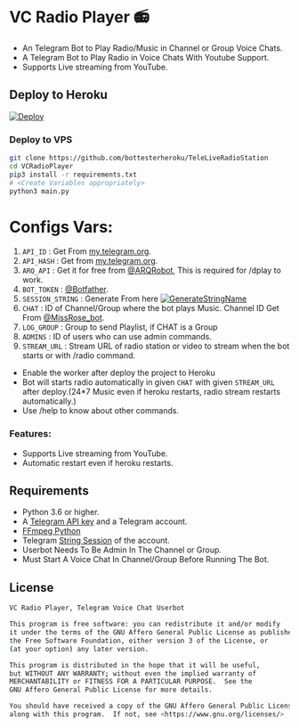 # VC Radio Player 📻

- An Telegram Bot to Play Radio/Music in Channel or Group Voice Chats.
- A Telegram Bot to Play Radio in Voice Chats With Youtube Support.
- Supports Live streaming from YouTube.

## Deploy to Heroku

[![Deploy](https://www.herokucdn.com/deploy/button.svg)](https://heroku.com/deploy?template=https://github.com/bottesterheroku/TeleLiveRadioStation)

### Deploy to VPS

```sh
git clone https://github.com/bottesterheroku/TeleLiveRadioStation
cd VCRadioPlayer
pip3 install -r requirements.txt
# <Create Variables appropriately>
python3 main.py
```

# Configs Vars:
1. `API_ID` : Get From [my.telegram.org](https://my.telegram.org).
2. `API_HASH` : Get from [my.telegram.org](https://my.telegram.org).
3. `ARQ_API` : Get it for free from [@ARQRobot](https://telegram.dog/ARQRobot), This is required for /dplay to work.
4. `BOT_TOKEN` : [@Botfather](https://t.me/BotFather).
5. `SESSION_STRING` : Generate From here [![GenerateStringName](https://img.shields.io/badge/repl.it-generateStringName-yellowgreen)](https://replit.com/@ErichDaniken/Generate-Telegram-String-Session)
6. `CHAT` : ID of Channel/Group where the bot plays Music. Channel ID Get From [@MissRose_bot](https://t.me/MissRose_bot).
7. `LOG_GROUP` : Group to send Playlist, if CHAT is a Group
8. `ADMINS` : ID of users who can use admin commands.
9. `STREAM_URL` : Stream URL of radio station or video to stream when the bot starts or with /radio command.

- Enable the worker after deploy the project to Heroku
- Bot will starts radio automatically in given `CHAT` with given `STREAM_URL` after deploy.(24*7 Music even if heroku restarts, radio stream restarts automatically.)  
- Use /help to know about other commands.

### Features:

- Supports Live streaming from YouTube.
- Automatic restart even if heroku restarts.

## Requirements

- Python 3.6 or higher.
- A
  [Telegram API key](https://docs.pyrogram.org/intro/quickstart#enjoy-the-api)
  and a Telegram account.
- [FFmpeg Python](https://www.ffmpeg.org/)
- Telegram [String Session](http://t.me/UsePyrogramBot) of the account.
- Userbot Needs To Be Admin In The Channel or Group.
- Must Start A Voice Chat In Channel/Group Before Running The Bot.

## License
```sh
VC Radio Player, Telegram Voice Chat Userbot

This program is free software: you can redistribute it and/or modify
it under the terms of the GNU Affero General Public License as published by
the Free Software Foundation, either version 3 of the License, or
(at your option) any later version.

This program is distributed in the hope that it will be useful,
but WITHOUT ANY WARRANTY; without even the implied warranty of
MERCHANTABILITY or FITNESS FOR A PARTICULAR PURPOSE.  See the
GNU Affero General Public License for more details.

You should have received a copy of the GNU Affero General Public License
along with this program.  If not, see <https://www.gnu.org/licenses/>
```
